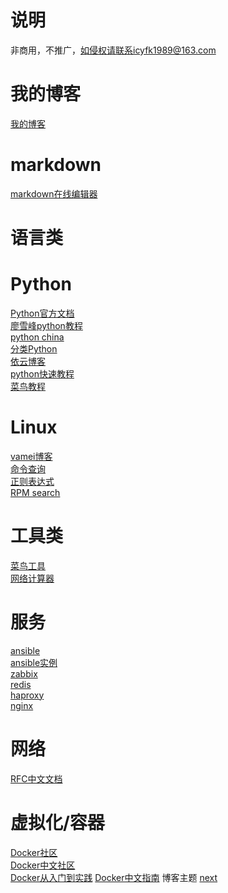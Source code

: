 说明  
====
非商用，不推广，如侵权请联系icyfk1989@163.com

我的博客  
====
[我的博客](http://www.jianshu.com/u/347ae48e48e3)  

markdown  
======
[markdown在线编辑器](https://stackedit.io/)  

语言类  
====  
Python  
======
[Python官方文档](https://docs.python.org/2/library/index.html)  
[廖雪峰python教程](http://www.liaoxuefeng.com/wiki/001374738125095c955c1e6d8bb493182103fac9270762a000)  
[python china](http://python-china.org)  
[分类Python](https://www.keakon.net/category/Python)  
[依云博客](http://blog.lilydjwg.me/tag/python)  
[python快速教程](http://www.cnblogs.com/vamei/archive/2012/09/13/2682778.html)  
[菜鸟教程](http://www.runoob.com/)  

Linux
====
[vamei博客](http://www.cnblogs.com/vamei/tag/Linux/)  
[命令查询](http://man.linuxde.net/)  
[正则表达式](http://deerchao.net/tutorials/regex/regex.htm)  
[RPM search](http://rpm.pbone.net/)  

工具类
====
[菜鸟工具](https://c.runoob.com/)  
[网络计算器](http://www.atool.org/network.php)

服务
====
[ansible](http://www.ansible.com.cn/)  
[ansible实例](https://galaxy.ansible.com/list)  
[zabbix](https://www.zabbix.com/documentation/3.0/start)  
[redis](http://www.redis.cn/documentation.html)  
[haproxy](http://www.haproxy.org/download/1.7/doc/configuration.txt)  
[nginx](http://nginx.org/en/docs/)

网络
====
[RFC中文文档](http://man.chinaunix.net/develop/rfc/RFC4.txt)  

虚拟化/容器
====
[Docker社区](http://dockone.io/)  
[Docker中文社区](http://www.docker.org.cn)  
[Docker从入门到实践](http://dockerpool.com/static/books/docker_practice/index.html)
[Docker中文指南](http://www.widuu.com/chinese_docker/index.html)
博客主题
[next](http://theme-next.iissnan.com/)  
